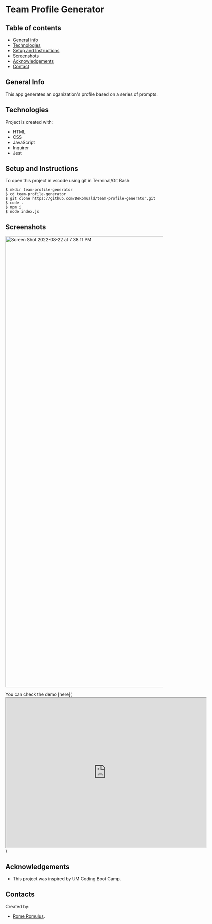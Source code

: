 # Team Profile Generator

## Table of contents
* [General info](#general-info)
* [Technologies](#technologies)
* [Setup and Instructions](#setup-and-instructions)
* [Screenshots](#screenshots)
* [Acknowledgements](#acknowledgements)
* [Contact](#contact)



## General Info
This app generates an oganization's profile based on a series of prompts.

## Technologies
Project is created with:
- HTML
- CSS
- JavaScript
- Inquirer
- Jest


## Setup and Instructions
To open this project in vscode using git in Terminal/Git Bash:

```
$ mkdir team-profile-generator
$ cd team-profile-generator
$ git clone https://github.com/DeRomuald/team-profile-generator.git
$ code .
$ npm i
$ node index.js
```



## Screenshots
<img width="1440" alt="Screen Shot 2022-08-22 at 7 38 11 PM" src="https://user-images.githubusercontent.com/100550961/186038165-81561034-ba40-4fbd-a90e-b77a00505b02.png">


You can  check the demo [here](<iframe src="https://drive.google.com/file/d/1ggRbA229vJMJ7-xI3oxtKVBs4ftRZKPZ/preview" width="640" height="480"></iframe>)


## Acknowledgements
- This project was inspired by UM Coding Boot Camp.

## Contacts
Created by:
- [Rome Romulus](https://github.com/DeRomuald).
